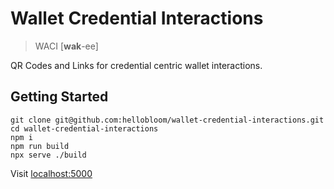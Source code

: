 # Wallet Credential Interactions

> WACI [__wak__-ee]

QR Codes and Links for credential centric wallet interactions.

## Getting Started

```
git clone git@github.com:hellobloom/wallet-credential-interactions.git
cd wallet-credential-interactions
npm i
npm run build
npx serve ./build
```

Visit [localhost:5000](https://localhost:5000)
